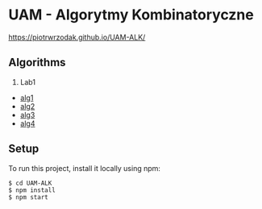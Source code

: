 # UAM - Algorytmy Kombinatoryczne

https://piotrwrzodak.github.io/UAM-ALK/

## Algorithms
1. Lab1
  * [alg1](https://github.com/piotrwrzodak/UAM-ALK/blob/master/src/components/Lab1/algorithms/alg1.js)
  * [alg2](https://github.com/piotrwrzodak/UAM-ALK/blob/master/src/components/Lab1/algorithms/alg2.js)
  * [alg3](https://github.com/piotrwrzodak/UAM-ALK/blob/master/src/components/Lab1/algorithms/alg3.js)
  * [alg4](https://github.com/piotrwrzodak/UAM-ALK/blob/master/src/components/Lab1/algorithms/alg4.js)

## Setup

To run this project, install it locally using npm:

```
$ cd UAM-ALK
$ npm install
$ npm start
```
